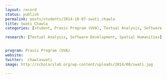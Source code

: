 ```yaml
---
layout: record
status: publish
permalink: posts/students/2014-10-07-swati_chawla
title: Swati Chawla
categories: [student, Praxis Program (UVA), Textual Analysis, Software Development, Spatial Humanities]

research: [Textual Analysis, Software Development, Spatial Humanities]


program: Praxis Program (UVA)
website: 
twitter:  chawlaswati
image: http://scholarslab.org/wp-content/uploads/2014/08/swati.jpg

---
```


